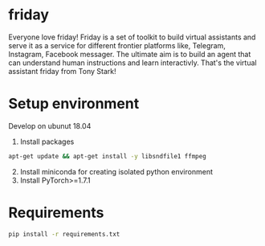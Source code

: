 # friday

Everyone love friday! Friday is a set of toolkit to build virtual assistants and serve it as a service for different frontier platforms like, Telegram, Instagram, Facebook messager. The ultimate aim is to build an agent that can understand human instructions and learn interactivly. That's the virtual assistant friday from Tony Stark!  


# Setup environment
Develop on ubunut 18.04
1. Install packages
```bash
apt-get update && apt-get install -y libsndfile1 ffmpeg
```
2. Install miniconda for creating isolated python environment
3. Install PyTorch>=1.7.1


# Requirements
```bash
pip install -r requirements.txt
```
